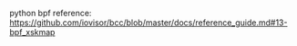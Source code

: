 python bpf reference:
https://github.com/iovisor/bcc/blob/master/docs/reference_guide.md#13-bpf_xskmap